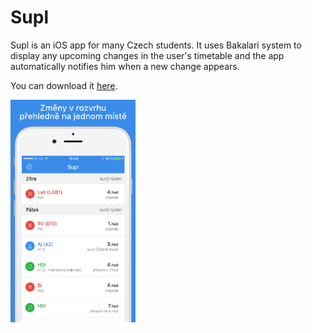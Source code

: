 # Supl
<p>
Supl is an iOS app for many Czech students. It uses Bakalari system to display any upcoming changes in the user's timetable 
and the app automatically notifies him when a new change appears.</p>

<p>You can download it <a href="https://itunes.apple.com/us/app/supl/id1040536837?mt=8">here</a>.</p>
<a href="url"><img src="https://github.com/fortmarek/Supl/blob/master/fastlane/screenshots/en-US/Change750x1334.png" width="200px" ></a>
